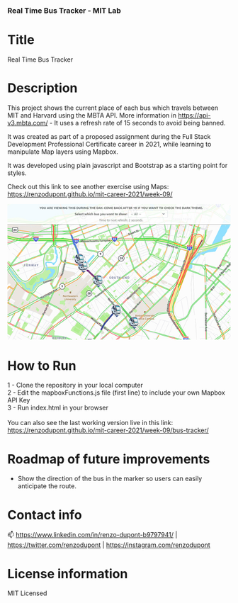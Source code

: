 ### Real Time Bus Tracker - MIT Lab

# Title

Real Time Bus Tracker

# Description

This project shows the current place of each bus which travels between MIT and Harvard using the MBTA API. More information in https://api-v3.mbta.com/ - It uses a refresh rate of 15 seconds to avoid being banned.

It was created as part of a proposed assignment during the Full Stack Development Professional Certificate career in 2021,
while learning to manipulate Map layers using Mapbox.

It was developed using plain javascript and Bootstrap as a starting point for styles.

Check out this link to see another exercise using Maps: https://renzodupont.github.io/mit-career-2021/week-09/

<img src="preview.jpg"/>

# How to Run

1 - Clone the repository in your local computer<br/>
2 - Edit the mapboxFunctions.js file (first line) to include your own Mapbox API Key<br/>
3 - Run index.html in your browser<br/>
<br/>
You can also see the last working version live in this link: https://renzodupont.github.io/mit-career-2021/week-09/bus-tracker/

# Roadmap of future improvements

- Show the direction of the bus in the marker so users can easily anticipate the route.

# Contact info

📫 https://www.linkedin.com/in/renzo-dupont-b9797941/ | https://twitter.com/renzodupont | https://instagram.com/renzodupont

# License information

MIT Licensed